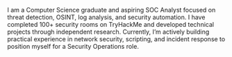 I am a Computer Science graduate and aspiring SOC Analyst focused on threat detection, OSINT, log
analysis, and security automation. I have completed 100+ security rooms on TryHackMe and developed
technical projects through independent research. Currently, I’m actively building practical
experience in network security, scripting, and incident response to position myself for a Security
Operations role.
